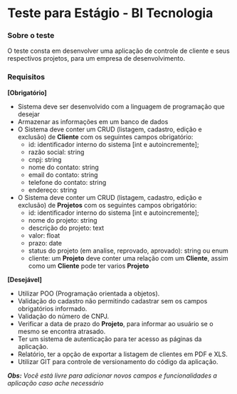 
# Teste para Estágio - BI Tecnologia

### Sobre o teste

O teste consta em desenvolver uma aplicação de controle de cliente e seus respectivos projetos, para um empresa de desenvolvimento.

### Requisitos

**[Obrigatório]**
- Sistema deve ser desenvolvido com a linguagem de programação que desejar
- Armazenar as informações em um banco de dados
- O Sistema deve conter um CRUD (listagem, cadastro, edição  e exclusão) de **Cliente** com os seguintes campos obrigatório:
	- id: identificador interno do sistema [int e autoincremente];
	- razão social: string
	- cnpj: string
	- nome do contato: string
	- email do contato: string
	- telefone do contato: string
	- endereço: string
- O Sistema deve conter um CRUD (listagem, cadastro, edição e exclusão) de **Projetos** com os seguintes campos obrigatório:
	- id: identificador interno do sistema [int e autoincremente];
	- nome do projeto: string
	- descrição do projeto: text
	- valor: float
	- prazo: date
	- status do projeto (em analise, reprovado, aprovado): string ou enum
	- cliente: um **Projeto** deve conter uma relação com um **Cliente**, assim como um **Cliente** pode ter varios **Projeto**

**[Desejável]**

- Utilizar POO (Programação orientada a objetos).
- Validação do cadastro não permitindo cadastrar sem os campos obrigatórios informado.
- Validação do número de CNPJ.
- Verificar a data de prazo do **Projeto**, para informar ao usuário se o mesmo se encontra atrasado.
- Ter um sistema de autenticação para ter acesso as páginas da aplicação.
- Relatório, ter a opção de exportar a listagem de clientes em PDF e XLS.
- Utilizar GIT para controle de versionamento do código da aplicação.

***Obs:** Você está livre para adicionar novos campos e funcionalidades a aplicação caso ache necessário*
